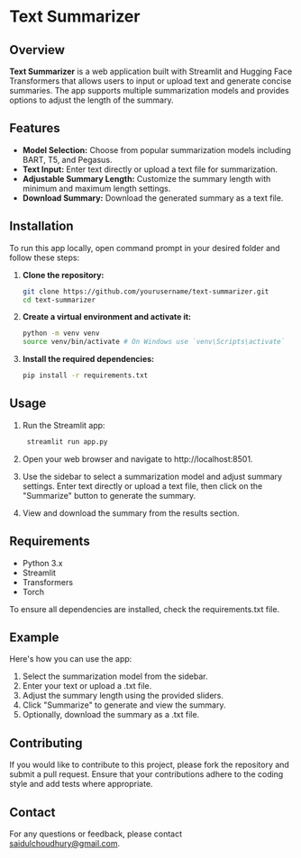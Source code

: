 # Text Summarizer

## Overview

**Text Summarizer** is a web application built with Streamlit and Hugging Face Transformers that allows users to input or upload text and generate concise summaries. The app supports multiple summarization models and provides options to adjust the length of the summary.

## Features

- **Model Selection:** Choose from popular summarization models including BART, T5, and Pegasus.
- **Text Input:** Enter text directly or upload a text file for summarization.
- **Adjustable Summary Length:** Customize the summary length with minimum and maximum length settings.
- **Download Summary:** Download the generated summary as a text file.

## Installation

To run this app locally, open command prompt in your desired folder and follow these steps:

1. **Clone the repository:**

   ```sh
   git clone https://github.com/yourusername/text-summarizer.git
   cd text-summarizer

2. **Create a virtual environment and activate it:**

   ```sh
   python -m venv venv
   source venv/bin/activate # On Windows use `venv\Scripts\activate`

3. **Install the required dependencies:**

   ```sh
   pip install -r requirements.txt
   
## Usage

1. Run the Streamlit app:

   ```sh
    streamlit run app.py
2. Open your web browser and navigate to http://localhost:8501.

3. Use the sidebar to select a summarization model and adjust summary settings. Enter text directly or upload a text file, then click on the "Summarize" button to generate the summary.

4. View and download the summary from the results section.

## Requirements

* Python 3.x
* Streamlit
* Transformers
* Torch
  
To ensure all dependencies are installed, check the requirements.txt file.

## Example
Here's how you can use the app:

1. Select the summarization model from the sidebar.
2. Enter your text or upload a .txt file.
3. Adjust the summary length using the provided sliders.
4. Click "Summarize" to generate and view the summary.
5. Optionally, download the summary as a .txt file.

## Contributing
If you would like to contribute to this project, please fork the repository and submit a pull request. Ensure that your contributions adhere to the coding style and add tests where appropriate.

## Contact
For any questions or feedback, please contact saidulchoudhury@gmail.com.



